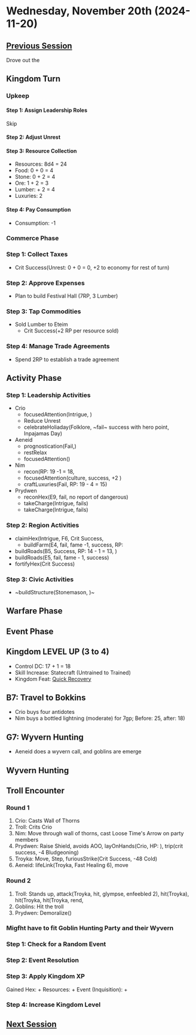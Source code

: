 # Wednesday, November 20th (2024-11-20)

## [Previous Session](./2024-11-13.md)

Drove out the

## Kingdom Turn

### Upkeep

#### Step 1: Assign Leadership Roles

Skip

#### Step 2: Adjust Unrest

#### Step 3: Resource Collection

- Resources: 8d4 = 24
- Food: 0 + 0 = 4
- Stone: 0 + 2 = 4
- Ore: 1 + 2 = 3
- Lumber: + 2 = 4
- Luxuries: 2

#### Step 4: Pay Consumption

- Consumption: -1

### Commerce Phase

### Step 1: Collect Taxes

- Crit Success(Unrest: 0 + 0 = 0, +2 to economy for rest of turn)

### Step 2: Approve Expenses

- Plan to build Festival Hall (7RP, 3 Lumber)

### Step 3: Tap Commodities

- Sold Lumber to Eteim
  - Crit Success(+2 RP per resource sold)

### Step 4: Manage Trade Agreements

- Spend 2RP to establish a trade agreement

## Activity Phase

### Step 1: Leadership Activities

- Crio
  - focusedAttention(Intrigue, )
  - Reduce Unrest
  - celebrateHoliaday(Folklore, ~fail~ success with hero point, Inpajamas Day)
- Aeneid
  - prognostication(Fail,)
  - restRelax
  - focusedAttention()
- Nim
  - recon(RP: 19 -1 = 18,
  - focusedAttention(culture, success, +2 )
  - craftLuxuries(Fail, RP: 19 - 4 = 15)
- Prydwen
  - reconHex(E9, fail, no report of dangerous)
  - takeCharge(Intrigue, fails)
  - takeCharge(Intrigue, fails)

### Step 2: Region Activities

- claimHex(Intrigue, F6, Crit Success,
  - buildFarm(E4, fail, fame -1, success, RP:
- buildRoads(B5, Success, RP: 14 - 1 = 13, )
- buildRoads(E5, fail, fame - 1, success)
- fortifyHex(Crit Success)

### Step 3: Civic Activities

- ~buildStructure(Stonemason, )~

## Warfare Phase

## Event Phase

## Kingdom LEVEL UP (3 to 4)

- Control DC: 17 + 1 = 18
- Skill Increase: Statecraft (Untrained to Trained)
- Kingdom Feat: [Quick Recovery](https://2e.aonprd.com/Feats.aspx?ID=3923)

## B7: Travel to Bokkins

- Crio buys four antidotes
- Nim buys a bottled lightning (moderate) for 7gp; Before: 25, after: 18)

## G7: Wyvern Hunting

- Aeneid does a wyvern call, and goblins are emerge

## Wyvern Hunting

## Troll Encounter

### Round 1

1. Crio: Casts Wall of Thorns
1. Troll: Crits Crio
1. Nim: Move through wall of thorns, cast Loose Time's Arrow on party members
1. Prydwen: Raise Shield, avoids AOO, layOnHands(Crio, HP: ), trip(crit success, -4 Bludgeoning)
1. Troyka: Move, Step, furiousStrike(Crit Success, -48 Cold)
1. Aeneid: lifeLink(Troyka, Fast Healing 6), move

### Round 2

1. Troll: Stands up, attack(Troyka, hit, glympse, enfeebled 2), hit(Troyka), hit(Troyka, hit(Troyka, rend,
1. Goblins: Hit the troll
1. Prydwen: Demoralize()

### Migfht have to fit Goblin Hunting Party and their Wyvern

### Step 1: Check for a Random Event

### Step 2: Event Resolution

### Step 3: Apply Kingdom XP

Gained Hex: +
Resources: +
Event (Inquisition): +

### Step 4: Increase Kingdom Level

## [Next Session](./2024-12-04.md)
